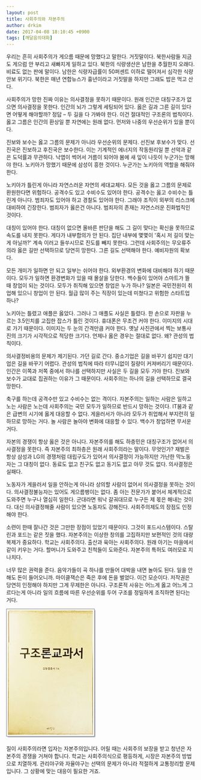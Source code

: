 ```yaml
---
layout: post
title: 사회주의와 자본주의
author: drkim
date: 2017-04-08 18:10:45 +0900
tags: [깨달음의대화]
---
```

  


우리는 흔히 사회주의가 게으름 때문에 망했다고 말한다. 거짓말이다. 북한사람들 지금도 게으럼 안 부리고 새빠지게 일하고 있다. 북한의 식량생산은 남한을 추월한지 오래다. 비료도 없는 판에 말이다. 남한은 식량자급률이 50퍼센트 이하로 떨어져서 심각한 식량안보 위기다. 북한은 매년 연합뉴스가 흉년이라고 거짓말을 하지만 그래도 밥은 먹고 산다. 

  


사회주의가 망한 진짜 이유는 의사결정을 못하기 때문이다. 원래 인간은 대칭구조가 없으면 의사결정을 못한다. 인간의 뇌가 그렇게 세팅되어 있다. 옳은 길과 그른 길이 있다면 어떻게 해야할까? 정답 – 두 길을 다 가봐야 한다. 이건 절대적인 구조론의 법칙이다. 옳고 그름은 인간의 환상일 뿐 자연에는 원래 없다. 먼저와 나중의 우선순위가 있을 뿐이다. 

  


진보와 보수는 옳고 그름의 문제가 아니라 우선순위의 문제다. 선진보 후보수가 맞다. 선진국은 진보하고 후진국은 보수한다. 이는 기계적인 에너지의 작동원리일 뿐 선악과 같은 도덕률과 무관하다. 낙엽이 썩어서 거름이 되어야 봄에 새 잎이 나듯이 누군가는 망해야 한다. 노키아가 망했기 때문에 삼성이 흥한 것이다. 누군가는 노키아의 역할을 해줘야 한다. 

  


노키아가 틀린게 아니라 자연스러운 자연의 세대교체다. 모든 것을 옳고 그름의 문제로 환원한다면 위험하다. 공격수도 있고 수비수도 있어야 한다. 공격수는 옳고 수비수는 틀린게 아니다. 범죄자도 있어야 하고 경찰도 있어야 한다. 그래야 조직이 외부의 리스크에 대비하여 긴장한다. 범죄자가 옳은건 아니다. 범죄자의 존재는 자연스러운 진화법칙인 것이다.

  


대칭이 있어야 한다. 대칭이 없으면 올바른 판단을 해도 그 길이 맞다는 확신을 못하므로 속도를 내지 못한다. 게다가 내부합의가 안 된다. 집단 내부에 몇몇이 '혹시 저 길이 맞는게 아닐까?' 계속 이러고 들쑤시므로 진도를 빼지 못한다. 그런데 사회주의는 무오류주의라 옳은 길만 선택하므로 당연히 망한다. 그른 길도 선택해야 한다. 예비자원의 확보다. 

  


모든 개미가 일하면 안 되고 일부는 쉬어야 한다. 외부환경의 변화에 대비해야 하기 때문이다. 모두가 일하면 환경변화가 있을 때 몰살을 당한다. 백수들이 있어야 스마트가 뜰 때 창업이 되는 것이다. 모두가 취직해 있으면 창업은 누가 하나? 일본은 국민전원이 취업해 있으니 창업이 안 된다. 월급 많이 주는 직장이 있는데 미쳤다고 위험한 스타트업 하나? 

  


노키아는 틀렸고 애플은 옳았다. 그러나 그 애플도 사실은 틀렸다. 한 손으로 자판을 누르는 3.5인치를 고집한 잡스가 틀린 것이다. 휴대폰은 무조건 커야 한다. 이미지의 시대로 가기 때문이다. 이미지는 두 눈의 간격만큼 커야 한다. 옛날 사진관에서 찍는 보통사진의 크기가 시각적으로 적당한 크기다. 언제나 옳은 경우는 절대로 없다. 왜? 관성의 법칙이다. 

  


의사결정비용의 문제가 제기된다. 가던 길로 간다. 중소기업은 길을 바꾸기 쉽지만 대기업은 길을 바꾸기 어렵다. 관성의 법칙에 따라 터무니없이 질량이 커져버리기 때문이다. 인간은 이쪽과 저쪽 중에서 하나를 선택하지만 사실은 두 길을 모두 가야 한다. 진보와 보수가 교대로 집권하는 이유가 그 때문이다. 사회주의는 하나의 길을 선택하므로 결국 망한다. 

  


축구를 하는데 공격수만 있고 수비수는 없는 격이다. 자본주의는 일하는 사람은 일하고 노는 사람은 노는데 사회주의는 국민 모두가 일하므로 반드시 망하는 것이다. IT붐과 같은 급변의 시기에 옳게 대응할 수 없다. 게을러서가 아니라 모두가 취업해서 부지런히 일하므로 망하는 거다. 놀 사람은 놀아야 변화에 대응할 수 있다. 백수가 창업하면 무서운 거다. 

  


자본의 경쟁이 항상 옳은 것은 아니다. 자본주의를 해도 하층민은 대칭구조가 없어서 의사결정을 못한다. 즉 자본주의 최하층은 원래 사회주의라는 말이다. 무엇인가? 재벌은 항상 삼성과 LG의 경쟁처럼 대립구도가 있어서 의사결정이 가능하지만 가난한 막노동자는 그 대칭이 없다. 동료도 없고 친구도 없고 동기도 없고 아무 것도 없다. 의사결정은 실패다. 

  


노동자가 게을러서 일을 안하는게 아니라 상의할 사람이 없어서 의사결정을 못하는 것이다. 의사결정불능자는 있어도 게으름뱅이는 없다. 좀 아는 전문가가 붙어서 체계적으로 도와주면 누구나 열심히 일한다. 군대라면 워낙 갈궈대므로 누구든 제 몫은 해내는 것이다. 대신 의사결정해줄 사람이 있으면 노동자도 강해진다. 사회주의제도의 장점도 인정해야 한다. 

  


소련이 한때 잘나간 것은 그만한 장점이 있었기 때문이다. 그것이 포드시스템이다. 스탈린과 포드는 같은 짓을 했다. 자본주의는 이상한 창의를 고집하지만 보편적인 것의 대량복제가 중요하다. 학교는 사회주의다. 출산과 육아는 사회주의다. 원래 아기는 마을에서 같이 키우는 거다. 할머니가 도와주고 친척들이 도와준다. 자본주의 특허도 여러모로 지나치다. 

  


너무 많은 권력을 준다. 음악가들이 곡 하나를 만들어 대박을 내면 놀아도 된다. 일을 안해도 돈이 들어오니까. 마이클잭슨은 죽은 후에 돈을 벌었다. 이건 모순이다. 저작권은 당연히 인정해야 하지만 그게 무제한은 아니다. 구조론적 사유는 어느게 옳고 어느게 그르다는게 아니라 일의 흐름에 따른 우선순위를 두어 구조를 정밀하게 조직하면 된다는 거다. 

  



![](/files/attach/images/198/780/829/20170108_234810.jpg)   


  


질이 사회주의라면 입자는 자본주의입니다. 어릴 때는 사회주의 보장을 받고 청년은 자본주의 경쟁을 거쳐야 합니다. 학교는 사회주의식으로 평등하게, 시장은 자본주의 방법으로 치열하게. 관리야구와 자율야구는 선택의 문제가 아니라 적절하게 교통정리할 문제입니다. 그 상황에 맞는 대응이 필요한 거죠.